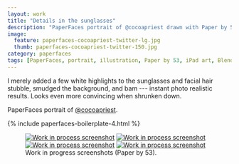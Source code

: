 ```yaml
---
layout: work
title: "Details in the sunglasses"
description: "PaperFaces portrait of @cocoapriest drawn with Paper by 53 on an iPad."
image: 
  feature: paperfaces-cocoapriest-twitter-lg.jpg
  thumb: paperfaces-cocoapriest-twitter-150.jpg
category: paperfaces
tags: [PaperFaces, portrait, illustration, Paper by 53, iPad art, Blend, sepia]
---
```


I merely added a few white highlights to the sunglasses and facial hair stubble, smudged the background, and bam --- instant photo realistic results. Looks even more convincing when shrunken down.

PaperFaces portrait of [@cocoapriest](http://twitter.com/cocoapriest).

{% include paperfaces-boilerplate-4.html %}

<figure class="third">
	<a href="{{ site.url }}/images/paperfaces-cocoapriest-process-1-lg.jpg"><img src="{{ site.url }}/images/paperfaces-cocoapriest-process-1-600.jpg" alt="Work in process screenshot"></a>
	<a href="{{ site.url }}/images/paperfaces-cocoapriest-process-2-lg.jpg"><img src="{{ site.url }}/images/paperfaces-cocoapriest-process-2-600.jpg" alt="Work in process screenshot"></a>
	<a href="{{ site.url }}/images/paperfaces-cocoapriest-process-3-lg.jpg"><img src="{{ site.url }}/images/paperfaces-cocoapriest-process-3-600.jpg" alt="Work in process screenshot"></a>
	<a href="{{ site.url }}/images/paperfaces-cocoapriest-process-4-lg.jpg"><img src="{{ site.url }}/images/paperfaces-cocoapriest-process-4-600.jpg" alt="Work in process screenshot"></a>
	<figcaption>Work in progress screenshots (Paper by 53).</figcaption>
</figure>